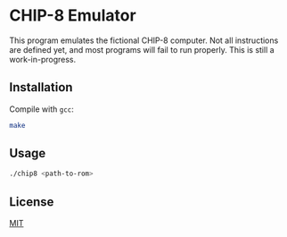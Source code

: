 # CHIP-8 Emulator

This program emulates the fictional CHIP-8 computer. Not all instructions are defined yet, and most programs will fail to run properly. This is still a work-in-progress.

## Installation

Compile with `gcc`:

```bash
make
```

## Usage

```bash
./chip8 <path-to-rom>
```

## License
[MIT](https://choosealicense.com/licenses/mit/)
